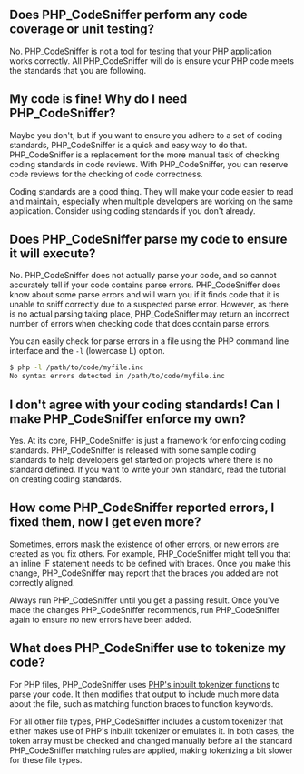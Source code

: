 ## Does PHP_CodeSniffer perform any code coverage or unit testing?

No. PHP_CodeSniffer is not a tool for testing that your PHP application works correctly. All PHP_CodeSniffer will do is ensure your PHP code meets the standards that you are following.

## My code is fine! Why do I need PHP_CodeSniffer?

Maybe you don't, but if you want to ensure you adhere to a set of coding standards, PHP_CodeSniffer is a quick and easy way to do that. PHP_CodeSniffer is a replacement for the more manual task of checking coding standards in code reviews. With PHP_CodeSniffer, you can reserve code reviews for the checking of code correctness.

Coding standards are a good thing. They will make your code easier to read and maintain, especially when multiple developers are working on the same application. Consider using coding standards if you don't already.

## Does PHP_CodeSniffer parse my code to ensure it will execute?

No. PHP_CodeSniffer does not actually parse your code, and so cannot accurately tell if your code contains parse errors. PHP_CodeSniffer does know about some parse errors and will warn you if it finds code that it is unable to sniff correctly due to a suspected parse error. However, as there is no actual parsing taking place, PHP_CodeSniffer may return an incorrect number of errors when checking code that does contain parse errors.

You can easily check for parse errors in a file using the PHP command line interface and the `-l` (lowercase L) option.

```bash
$ php -l /path/to/code/myfile.inc
No syntax errors detected in /path/to/code/myfile.inc
```

## I don't agree with your coding standards! Can I make PHP_CodeSniffer enforce my own?

Yes. At its core, PHP_CodeSniffer is just a framework for enforcing coding standards. PHP_CodeSniffer is released with some sample coding standards to help developers get started on projects where there is no standard defined. If you want to write your own standard, read the tutorial on creating coding standards.

## How come PHP_CodeSniffer reported errors, I fixed them, now I get even more?

Sometimes, errors mask the existence of other errors, or new errors are created as you fix others. For example, PHP_CodeSniffer might tell you that an inline IF statement needs to be defined with braces. Once you make this change, PHP_CodeSniffer may report that the braces you added are not correctly aligned.

Always run PHP_CodeSniffer until you get a passing result. Once you've made the changes PHP_CodeSniffer recommends, run PHP_CodeSniffer again to ensure no new errors have been added.

## What does PHP_CodeSniffer use to tokenize my code?

For PHP files, PHP_CodeSniffer uses [PHP's inbuilt tokenizer functions](http://www.php.net/tokenizer) to parse your code. It then modifies that output to include much more data about the file, such as matching function braces to function keywords.

For all other file types, PHP_CodeSniffer includes a custom tokenizer that either makes use of PHP's inbuilt tokenizer or emulates it. In both cases, the token array must be checked and changed manually before all the standard PHP_CodeSniffer matching rules are applied, making tokenizing a bit slower for these file types.
